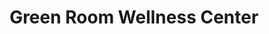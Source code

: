 ---
title: "Green Room Wellness Center"
url: /arlington/green-room-wellness-center/
shop: massage
---
